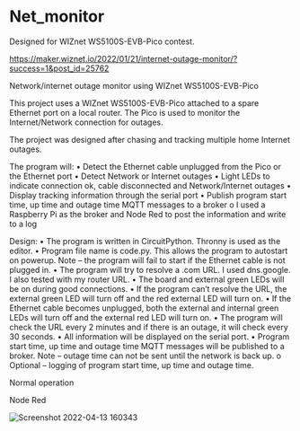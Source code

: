 # Net_monitor

Designed for WIZnet WS5100S-EVB-Pico contest.

https://maker.wiznet.io/2022/01/21/internet-outage-monitor/?success=1&post_id=25762

Network/internet outage monitor using WIZnet WS5100S-EVB-Pico

This project uses a WIZnet WS5100S-EVB-Pico attached to a spare Ethernet port on a local router. The Pico is used to monitor the Internet/Network connection for outages. 

The project was designed after chasing and tracking multiple home Internet outages.  

The program will:
•	Detect the Ethernet cable unplugged from the Pico or the Ethernet port
•	Detect Network or Internet outages
•	Light LEDs to indicate connection ok, cable disconnected and Network/Internet outages
•	Display tracking information through the serial port
•	Publish program start time, up time and outage time MQTT messages to a broker
o	I used a Raspberry Pi as the broker and Node Red to post the information and write to a log 

Design:
•	The program is written in CircuitPython. Thronny is used as the editor.
•	Program file name is code.py. This allows the program to autostart on powerup. Note – the program will fail to start if the Ethernet cable is not plugged in.
•	The program will try to resolve a .com URL. I used dns.google. I also tested with my router URL.
•	The board and external green LEDs will be on during good connections.
•	If the program can’t resolve the URL, the external green LED will turn off and the red external LED will turn on.
•	If the Ethernet cable becomes unplugged, both the external and internal green LEDs will turn off and the external red LED will turn on.
•	The program will check the URL every 2 minutes and if there is an outage, it will check every 30 seconds.
•	All information will be displayed on the serial port.
•	Program start time, up time and outage time MQTT messages will be published to a broker. Note – outage time can not be sent until the network is back up.
o	Optional – logging of program start time, up time and outage time.



Normal operation


Node Red

![Screenshot 2022-04-13 160343](https://user-images.githubusercontent.com/13513067/163702247-930bede1-c342-48f8-8e98-a04671a1976e.jpg)
